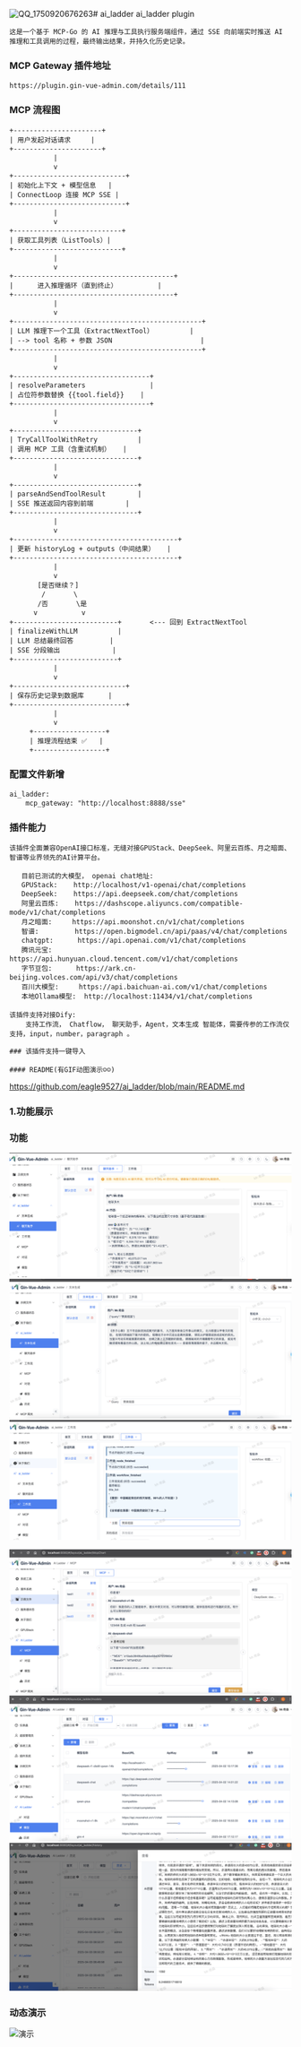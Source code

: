 ![QQ_1750920676263](https://github.com/user-attachments/assets/4eb707d5-386f-4c17-b092-a68c9a862df8)# ai_ladder
ai_ladder plugin

```
这是一个基于 MCP-Go 的 AI 推理与工具执行服务端组件，通过 SSE 向前端实时推送 AI 推理和工具调用的过程，最终输出结果，并持久化历史记录。
```
### MCP  Gateway 插件地址
```
https://plugin.gin-vue-admin.com/details/111 
```
### MCP 流程图
```
+----------------------+
| 用户发起对话请求     |
+----------------------+
           |
           v
+----------------------------+
| 初始化上下文 + 模型信息   |
| ConnectLoop 连接 MCP SSE |
+----------------------------+
           |
           v
+---------------------------+
| 获取工具列表（ListTools）|
+---------------------------+
           |
           v
+----------------------------------------+
|      进入推理循环（直到终止）          |
+----------------------------------------+
           |
           v
+-----------------------------------------------+
| LLM 推理下一个工具（ExtractNextTool）         |
| --> tool 名称 + 参数 JSON                      |
+-----------------------------------------------+
           |
           v
+----------------------------------+
| resolveParameters                |
| 占位符参数替换 {{tool.field}}    |
+----------------------------------+
           |
           v
+-------------------------------+
| TryCallToolWithRetry          |
| 调用 MCP 工具（含重试机制）   |
+-------------------------------+
           |
           v
+-------------------------------+
| parseAndSendToolResult        |
| SSE 推送返回内容到前端        |
+-------------------------------+
           |
           v
+-----------------------------------------+
| 更新 historyLog + outputs（中间结果）   |
+-----------------------------------------+
           |
           v
       [是否继续？]
        /       \
       /否       \是
      v           v
+--------------------------+       <--- 回到 ExtractNextTool
| finalizeWithLLM          |
| LLM 总结最终回答         |
| SSE 分段输出             |
+--------------------------+
           |
           v
+----------------------------+
| 保存历史记录到数据库      |
+----------------------------+
           |
           v
     +------------------+
     | 推理流程结束 ✅   |
     +------------------+
```
###  配置文件新增
```
ai_ladder:
    mcp_gateway: "http://localhost:8888/sse"
```
### 插件能力
```
该插件全面兼容OpenAI接口标准，无缝对接GPUStack、DeepSeek、阿里云百炼、月之暗面、智谱等业界领先的AI计算平台。

   目前已测试的大模型， openai chat地址:
   GPUStack:    http://localhost/v1-openai/chat/completions
   DeepSeek:    https://api.deepseek.com/chat/completions
   阿里云百炼:    https://dashscope.aliyuncs.com/compatible-mode/v1/chat/completions
   月之暗面:     https://api.moonshot.cn/v1/chat/completions
   智谱:         https://open.bigmodel.cn/api/paas/v4/chat/completions
   chatgpt:      https://api.openai.com/v1/chat/completions
   腾讯元宝:       https://api.hunyuan.cloud.tencent.com/v1/chat/completions
   字节豆包:      https://ark.cn-beijing.volces.com/api/v3/chat/completions
   百川大模型:     https://api.baichuan-ai.com/v1/chat/completions
   本地Ollama模型:  http://localhost:11434/v1/chat/completions

该插件支持对接Dify:
    支持工作流， Chatflow， 聊天助手，Agent，文本生成 智能体，需要传参的工作流仅支持，input，number，paragraph 。
```
  
```
### 该插件支持一键导入

#### README(有GIF动图演示☺️☺️)
```
https://github.com/eagle9527/ai_ladder/blob/main/README.md

### 1.功能展示
### 功能 
![Chatflow](https://github.com/eagle9527/ai_ladder/blob/main/Chatflow.png?raw=true)
![文本生成](https://github.com/eagle9527/ai_ladder/blob/main/completionmessages.png?raw=true)
![工作流](https://github.com/eagle9527/ai_ladder/blob/main/workflow.png?raw=true)

![问答](https://github.com/eagle9527/ai_ladder/blob/main/chart.png?raw=true)
![模型](https://github.com/eagle9527/ai_ladder/blob/main/models.png?raw=true)
![历史](https://github.com/eagle9527/ai_ladder/blob/main/history.png?raw=true)

### 动态演示
![演示](https://github.com/eagle9527/ai_ladder/blob/main/yanshi.gif?raw=true)
